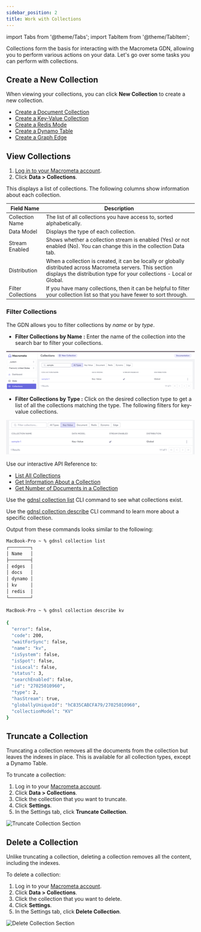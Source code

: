 ```yaml
---
sidebar_position: 2
title: Work with Collections
---
```


import Tabs from '@theme/Tabs';
import TabItem from '@theme/TabItem';

Collections form the basis for interacting with the Macrometa GDN, allowing you to perform various actions on your data. Let's go over some tasks you can perform with collections. 

## Create a New Collection

When viewing your collections, you can click **New Collection** to create a new collection. 

- [Create a Document  Collection](documents/create-document-store.md)
- [Create a Key-Value  Collection](keyvalue/create-key-value-store.md)
- [Create a Redis Mode](redis-mode/create-redis-mode)
- [Create a Dynamo Table](dynamo/create-dynamo-table.md)
- [Create a Graph Edge](../graphs/graph-tasks/create-graph-edge-collection.md)

## View Collections

<Tabs groupId="operating-systems">
<TabItem value="console" label="Web Console">

1. [Log in to your Macrometa account](https://auth-play.macrometa.io/).
1. Click **Data > Collections**.

This displays a list of collections. The following columns show information about each collection.

| Field Name  | Description  |
|---|---|
| Collection Name  | The list of all collections you have access to, sorted alphabetically.  |
| Data Model  | Displays the type of each collection.  |
| Stream Enabled  | Shows whether a collection stream is enabled (Yes) or not enabled (No). You can change this in the collection Data tab.  |
| Distribution  | When a collection is created, it can be locally or globally distributed across Macrometa servers. This section displays the distribution type for your collections - Local or Global.  |
| Filter Collections | If you have many collections, then it can be helpful to filter your collection list so that you have fewer to sort through. |

### Filter Collections

The GDN allows you to filter collections by _name_ or by _type_.

- **Filter Collections by Name :** Enter the name of the collection into the search bar to filter your collections.

![filter by name](../../static/img/collections/filter-by-name.png)

- **Filter Collections by Type :** Click on the desired collection type to get a list of all the collections matching the type. The following filters for key-value collections.

![filter by type](../../static/img/collections/filter-by-type.png)

</TabItem>
<TabItem value="apo" label="REST API">

Use our interactive API Reference to:

- [List All Collections](https://www.macrometa.com/docs/api#/operations/handleCommandGet)
- [Get Information About a Collection](https://www.macrometa.com/docs/api#/operations/handleCommandGet:collectionGetProperties)
- [Get Number of Documents in a Collection](https://www.macrometa.com/docs/api#/operations/handleCommandGet:getCollectionCount)

</TabItem>
<TabItem value="cli" label="CLI">

Use the [gdnsl collection list](../cli/collections-cli#gdnsl-collection-list) CLI command to see what collections exist.

Use the [gdnsl collection describe](../cli/collections-cli#gdnsl-collection-describe) CLI command to learn more about a specific collection.

Output from these commands looks similar to the following:

```bash
MacBook-Pro ~ % gdnsl collection list
┌────────┐
│ Name   │
├────────┤
│ edges  │
│ docs   │
│ dynamo │
│ kv     │
│ redis  │
└────────┘

MacBook-Pro ~ % gdnsl collection describe kv

{
  "error": false,
  "code": 200,
  "waitForSync": false,
  "name": "kv",
  "isSystem": false,
  "isSpot": false,
  "isLocal": false,
  "status": 3,
  "searchEnabled": false,
  "id": "27025010960",
  "type": 2,
  "hasStream": true,
  "globallyUniqueId": "hC835CABCFA79/27025010960",
  "collectionModel": "KV"
}
```

</TabItem>
</Tabs>

## Truncate a Collection

Truncating a collection removes all the documents from the collection but leaves the indexes in place. This is available for all collection types, except a Dynamo Table. 

To truncate a collection:

1. Log in to your [Macrometa account](https://auth-play.macrometa.io/).
1. Click **Data > Collections**.
1. Click the collection that you want to truncate.
1. Click **Settings**.
1. In the Settings tab, click **Truncate Collection**.

![Truncate Collection Section](/img/collections/truncate-collection.png)

## Delete a Collection 

Unlike truncating a collection, deleting a collection removes all the content, including the indexes. 

To delete a collection:
 
1. Log in to your [Macrometa account](https://auth-play.macrometa.io/).
1. Click **Data > Collections**.
1. Click the collection that you want to delete.
1. Click **Settings**.
1. In the Settings tab, click **Delete Collection**.

![Delete Collection Section](/img/collections/delete-collection.png)
